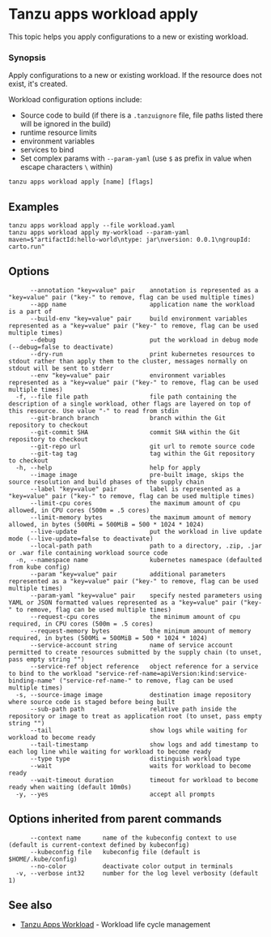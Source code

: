 # Tanzu apps workload apply

This topic helps you apply configurations to a new or existing workload.

### <a id="synopsis"></a> Synopsis

Apply configurations to a new or existing workload. If the resource does not exist, it's created.

Workload configuration options include:

- Source code to build (if there is a `.tanzuignore` file, file paths listed there will be ignored in the build)
- runtime resource limits
- environment variables
- services to bind
- Set complex params with `--param-yaml` (use `$` as prefix in value when escape characters `\` within)

```console
tanzu apps workload apply [name] [flags]
```

## <a id="examples"></a> Examples

```console
tanzu apps workload apply --file workload.yaml
tanzu apps workload apply my-workload --param-yaml maven=$"artifactId:hello-world\ntype: jar\nversion: 0.0.1\ngroupId: carto.run"
```

## <a id="options"></a> Options

```console
      --annotation "key=value" pair    annotation is represented as a "key=value" pair ("key-" to remove, flag can be used multiple times)
      --app name                       application name the workload is a part of
      --build-env "key=value" pair     build environment variables represented as a "key=value" pair ("key-" to remove, flag can be used multiple times)
      --debug                          put the workload in debug mode (--debug=false to deactivate)
      --dry-run                        print kubernetes resources to stdout rather than apply them to the cluster, messages normally on stdout will be sent to stderr
      --env "key=value" pair           environment variables represented as a "key=value" pair ("key-" to remove, flag can be used multiple times)
  -f, --file file path                 file path containing the description of a single workload, other flags are layered on top of this resource. Use value "-" to read from stdin
      --git-branch branch              branch within the Git repository to checkout
      --git-commit SHA                 commit SHA within the Git repository to checkout
      --git-repo url                   git url to remote source code
      --git-tag tag                    tag within the Git repository to checkout
  -h, --help                           help for apply
      --image image                    pre-built image, skips the source resolution and build phases of the supply chain
      --label "key=value" pair         label is represented as a "key=value" pair ("key-" to remove, flag can be used multiple times)
      --limit-cpu cores                the maximum amount of cpu allowed, in CPU cores (500m = .5 cores)
      --limit-memory bytes             the maximum amount of memory allowed, in bytes (500Mi = 500MiB = 500 * 1024 * 1024)
      --live-update                    put the workload in live update mode (--live-update=false to deactivate)
      --local-path path                path to a directory, .zip, .jar or .war file containing workload source code
  -n, --namespace name                 kubernetes namespace (defaulted from kube config)
      --param "key=value" pair         additional parameters represented as a "key=value" pair ("key-" to remove, flag can be used multiple times)
      --param-yaml "key=value" pair    specify nested parameters using YAML or JSON formatted values represented as a "key=value" pair ("key-" to remove, flag can be used multiple times)
      --request-cpu cores              the minimum amount of cpu required, in CPU cores (500m = .5 cores)
      --request-memory bytes           the minimum amount of memory required, in bytes (500Mi = 500MiB = 500 * 1024 * 1024)
      --service-account string         name of service account permitted to create resources submitted by the supply chain (to unset, pass empty string "")
      --service-ref object reference   object reference for a service to bind to the workload "service-ref-name=apiVersion:kind:service-binding-name" ("service-ref-name-" to remove, flag can be used multiple times)
  -s, --source-image image             destination image repository where source code is staged before being built
      --sub-path path                  relative path inside the repository or image to treat as application root (to unset, pass empty string "")
      --tail                           show logs while waiting for workload to become ready
      --tail-timestamp                 show logs and add timestamp to each log line while waiting for workload to become ready
      --type type                      distinguish workload type
      --wait                           waits for workload to become ready
      --wait-timeout duration          timeout for workload to become ready when waiting (default 10m0s)
  -y, --yes                            accept all prompts
```

## <a id="parent-commands-options"></a> Options inherited from parent commands

```console
      --context name      name of the kubeconfig context to use (default is current-context defined by kubeconfig)
      --kubeconfig file   kubeconfig file (default is $HOME/.kube/config)
      --no-color          deactivate color output in terminals
  -v, --verbose int32     number for the log level verbosity (default 1)
```

## <a id="see-also"></a> See also

- [Tanzu Apps Workload](tanzu-apps-workload.md) - Workload life cycle management
